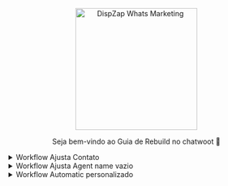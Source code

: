   <p align="center">
  <img src="https://cwmkt.com.br/wp-content/uploads/2023/08/logo-github-cwmkt.svg" alt="DispZap Whats Marketing" width="240" />
  <p align="center">Seja bem-vindo ao Guia de Rebuild no chatwoot 🚀</p>
  </p>

  <details>
    <summary>Workflow Ajusta Contato</summary>
  </details>

  <details>
    <summary>Workflow Ajusta Agent name vazio</summary>
  </details>

  <details>
    <summary>Workflow Automatic personalizado</summary>
  </details>

  
